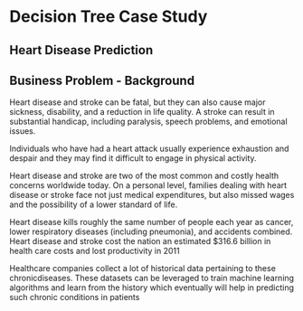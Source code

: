 # Decision Tree Case Study
## Heart Disease Prediction

## Business Problem - Background
Heart disease and stroke can be fatal, but they can also cause major sickness, disability, and a reduction in life quality. A stroke can result in substantial handicap, including paralysis, speech problems, and emotional issues.

Individuals who have had a heart attack usually experience exhaustion and despair and they may find it difficult to engage in physical activity.

Heart disease and stroke are two of the most common and costly health concerns worldwide today. On a personal level, families dealing with heart disease or stroke face not just medical expenditures, but also missed wages and the possibility of a lower standard of life.

Heart disease kills roughly the same number of people each year as cancer, lower respiratory diseases (including pneumonia), and accidents combined. Heart disease and stroke cost the nation an estimated $316.6 billion in health care costs and lost productivity in 2011

Healthcare companies collect a lot of historical data pertaining to these chronicdiseases. These datasets can be leveraged to train machine learning algorithms and learn from the history which eventually will help in predicting such chronic conditions in patients
